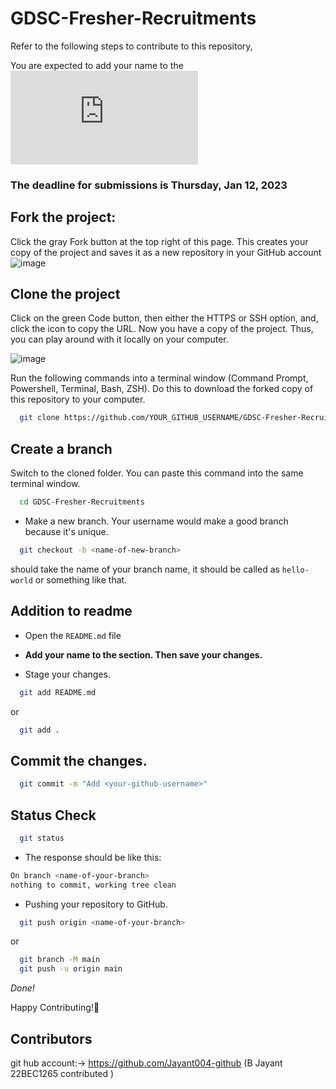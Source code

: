 # GDSC-Fresher-Recruitments

Refer to the following steps to contribute to this repository,

You are expected to add your name to the ![Contributors](https://github.com/dscvitc/GDSC-Fresher-Recruitments/blob/main/README.md#contributors)

### The deadline for submissions is Thursday, Jan 12, 2023


## Fork the project:
 Click the gray Fork button at the top right of this page. This creates your copy of the project and saves it as a new repository in your GitHub account
![image](https://user-images.githubusercontent.com/67182544/211362957-0c005848-c944-4743-bfcc-f9d1f275059e.png)

## Clone the project
Click on the green Code button, then either the HTTPS or SSH option, and, click the icon to copy the URL. Now you have a copy of the project. Thus, you can play around with it locally on your computer.

![image](https://user-images.githubusercontent.com/67182544/211363625-eb119698-4a51-4604-8ec6-ea78879d353b.png)


Run the following commands into a terminal window (Command Prompt, Powershell, Terminal, Bash, ZSH). Do this to download the forked copy of this repository to your computer.

```bash
  git clone https://github.com/YOUR_GITHUB_USERNAME/GDSC-Fresher-Recruitments.git
```
## Create a branch

Switch to the cloned folder. You can paste this command into the same terminal window.

```bash
  cd GDSC-Fresher-Recruitments
```

- Make a new branch. Your username would make a good branch because it's unique.

```bash
  git checkout -b <name-of-new-branch>
```
*<name-of-new-branch>* should take the name of your branch name,  it should be called as `hello-world` or something like that.

## Addition to readme

- Open the `README.md` file

- **Add your name to the section. Then save your changes.**

- Stage your changes.

```bash
  git add README.md
```

or

```bash
  git add .
```

## Commit the changes.

```bash
  git commit -m "Add <your-github-username>"
```

## Status Check

```bash
  git status
```

- The response should be like this:

```bash
On branch <name-of-your-branch>
nothing to commit, working tree clean
```

- Pushing your repository to GitHub.

```bash
  git push origin <name-of-your-branch>
```

or

```bash
  git branch -M main
  git push -u origin main
```
*Done!*

Happy Contributing!🥳

## Contributors
git hub account:-> https://github.com/Jayant004-github (B Jayant 22BEC1265 contributed )
